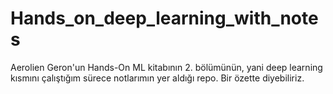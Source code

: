 # Hands_on_deep_learning_with_notes

Aerolien Geron'un Hands-On ML kitabının 2. bölümünün, yani deep learning kısmını çalıştığım sürece notlarımın yer aldığı repo. Bir özette diyebiliriz.
